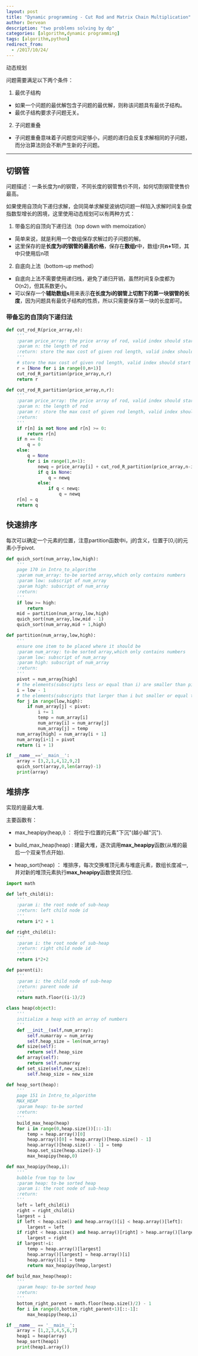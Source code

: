 ```yaml
---
layout: post
title: "Dynamic programming - Cut Rod and Matrix Chain Multiplication"
author: Dervean
description: "two problems solving by dp"
categories: [algorithm,dynamic programming]
tags: [algorithm,python]
redirect_from:
  - /2017/10/24/
---
```


动态规划

问题需要满足以下两个条件：

1. 最优子结构
 * 如果一个问题的最优解包含子问题的最优解，则称该问题具有最优子结构。
 * 最优子结构要求子问题无关。
2. 子问题重叠
 * 子问题重叠意味着子问题空间足够小，问题的递归会反复求解相同的子问题，而分治算法则会不断产生新的子问题。

---

## 切钢管

问题描述：一条长度为n的钢管，不同长度的钢管售价不同，如何切割钢管使售价最高。

如果使用自顶向下递归求解，会同简单求解斐波纳切问题一样陷入求解时间复杂度指数型增长的困境，这里使用动态规划可以有两种方式：

1. 带备忘的自顶向下递归法（top down with memoization）
 * 简单来说，就是利用一个数组保存求解过的子问题的解。
 * 这里保存的是**长度为i的钢管的最高价格**，保存在**数组r**中，数组r共**n+1**项，其中只使用后n项
2. 自底向上法（bottom-up method）
 * 自底向上法不需要使用递归栈，避免了递归开销，虽然时间复杂度都为O(n2)，但其系数更小。
 * 可以保存一个**辅助数组s**用来表示**在长度为i的钢管上切割下的第一块钢管的长度**，因为问题具有最优子结构的性质，所以只需要保存第一块的长度即可。

### 带备忘的自顶向下递归法

~~~ python
def cut_rod_R(price_array,n):
    '''
    :param price_array: the price array of rod, valid index should start from 1
    :param n: the length of rod
    :return: store the max cost of given rod length, valid index should start from 1
    '''
    # store the max cost of given rod length, valid index should start from 1
    r = [None for i in range(0,n+1)]
    cut_rod_R_partition(price_array,n,r)
    return r

def cut_rod_R_partition(price_array,n,r):
    '''
    :param price_array: the price array of rod, valid index should start from 1
    :param n: the length of rod
    :param r: store the max cost of given rod length, valid index should start from 1
    :return:
    '''
    if r[n] is not None and r[n] >= 0:
        return r[n]
    if n == 0:
        q = 0
    else:
        q = None
        for i in range(1,n+1):
            newq = price_array[i] + cut_rod_R_partition(price_array,n-i,r)
            if q is None:
                q = newq
            else:
                if q < newq:
                    q = newq
    r[n] = q
    return q
~~~

## 快速排序

每次可以确定一个元素的位置，注意partition函数中i，j的含义，位置于[0,i]的元素小于pivot.

~~~ python
def quich_sort(num_array,low,high):
    '''
    page 170 in Intro_to_algorithm
    :param num_array: to-be sorted array,which only contains numbers
    :param low: subscript of num_array
    :param high: subscript of num_array
    :return:
    '''
    if low >= high:
        return
    mid = partition(num_array,low,high)
    quich_sort(num_array,low,mid - 1)
    quich_sort(num_array,mid + 1,high)

def partition(num_array,low,high):
    '''
    ensure one item to be placed where it should be
    :param num_array: to-be sorted array,which only contains numbers
    :param low: subscript of num_array
    :param high: subscript of num_array
    :return:
    '''
    pivot = num_array[high]
    # the elements(subscripts less or equal than i) are smaller than pivot
    i = low - 1
    # the elements(subscripts that larger than i but smaller or equal than j) are bigger than pivot
    for j in range(low,high):
        if num_array[j] < pivot:
            i += 1
            temp = num_array[i]
            num_array[i] = num_array[j]
            num_array[j] = temp
    num_array[high] = num_array[i + 1]
    num_array[i+1] = pivot
    return (i + 1)

if __name__=='__main__':
    array = [3,2,1,4,12,9,2]
    quich_sort(array,0,len(array)-1)
    print(array)
~~~

## 堆排序

实现的是最大堆.

主要函数有：

- max_heapipy(heap,i) ： 将位于i位置的元素"下沉"(越小越"沉").

- build_max_heap(heap) : 建最大堆，逐次调用**max_heapipy**函数(从堆的最后一个双亲节点开始).

- heap_sort(heap) ： 堆排序，每次交换堆顶元素与堆底元素，数组长度减一, 并对新的堆顶元素执行**max_heapipy**函数使其归位.

~~~ python
import math

def left_child(i):
    '''
    :param i: the root node of sub-heap
    :return: left child node id
    '''
    return i*2 + 1

def right_child(i):
    '''
    :param i: the root node of sub-heap
    :return: right child node id
    '''
    return i*2+2

def parent(i):
    '''
    :param i: the child node of sub-heap
    :return: parent node id
    '''
    return math.floor((i-1)/2)

class heap(object):
    '''
    initialize a heap with an array of numbers
    '''
    def __init__(self,num_array):
        self.numarray = num_array
        self.heap_size = len(num_array)
    def size(self):
        return self.heap_size
    def array(self):
        return self.numarray
    def set_size(self,new_size):
        self.heap_size = new_size

def heap_sort(heap):
    '''
    page 151 in Intro_to_algorithm
    MAX_HEAP
    :param heap: to-be sorted
    :return:
    '''
    build_max_heap(heap)
    for i in range(0,heap.size())[::-1]:
        temp = heap.array()[0]
        heap.array()[0] = heap.array()[heap.size() - 1]
        heap.array()[heap.size() - 1] = temp
        heap.set_size(heap.size()-1)
        max_heapipy(heap,0)

def max_heapipy(heap,i):
    '''
    bubble from top to low
    :param heap: to-be sorted heap
    :param i: the root node of sub-heap
    :return:
    '''
    left = left_child(i)
    right = right_child(i)
    largest = i
    if left < heap.size() and heap.array()[i] < heap.array()[left]:
        largest = left
    if right < heap.size() and heap.array()[right] > heap.array()[largest]:
        largest = right
    if largest!=i:
        temp = heap.array()[largest]
        heap.array()[largest] = heap.array()[i]
        heap.array()[i] = temp
        return max_heapipy(heap,largest)

def build_max_heap(heap):
    '''
    :param heap: to-be sorted heap
    :return:
    '''
    bottom_right_parent = math.floor(heap.size()/2) - 1
    for i in range(0,bottom_right_parent+1)[::-1]:
        max_heapipy(heap,i)

if __name__ == '__main__':
    array = [1,2,3,4,5,6,7]
    heap1 = heap(array)
    heap_sort(heap1)
    print(heap1.array())
~~~